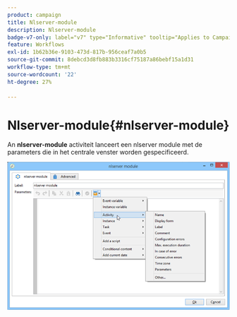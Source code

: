 ```yaml
---
product: campaign
title: Nlserver-module
description: Nlserver-module
badge-v7-only: label="v7" type="Informative" tooltip="Applies to Campaign Classic v7 only"
feature: Workflows
exl-id: 1b62b36e-9103-473d-817b-956ceaf7a0b5
source-git-commit: 8debcd3d8fb883b3316cf75187a86bebf15a1d31
workflow-type: tm+mt
source-wordcount: '22'
ht-degree: 27%

---
```


# Nlserver-module{#nlserver-module}



An **nlserver-module** activiteit lanceert een nlserver module met de parameters die in het centrale venster worden gespecificeerd.

![](assets/nlserver_module_edit.png)
